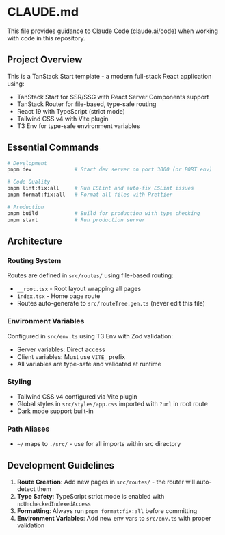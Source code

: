 # CLAUDE.md

This file provides guidance to Claude Code (claude.ai/code) when working with code in this repository.

## Project Overview

This is a TanStack Start template - a modern full-stack React application using:
- TanStack Start for SSR/SSG with React Server Components support
- TanStack Router for file-based, type-safe routing
- React 19 with TypeScript (strict mode)
- Tailwind CSS v4 with Vite plugin
- T3 Env for type-safe environment variables

## Essential Commands

```bash
# Development
pnpm dev              # Start dev server on port 3000 (or PORT env)

# Code Quality
pnpm lint:fix:all     # Run ESLint and auto-fix ESLint issues
pnpm format:fix:all   # Format all files with Prettier

# Production
pnpm build            # Build for production with type checking
pnpm start            # Run production server
```

## Architecture

### Routing System
Routes are defined in `src/routes/` using file-based routing:
- `__root.tsx` - Root layout wrapping all pages
- `index.tsx` - Home page route
- Routes auto-generate to `src/routeTree.gen.ts` (never edit this file)

### Environment Variables
Configured in `src/env.ts` using T3 Env with Zod validation:
- Server variables: Direct access
- Client variables: Must use `VITE_` prefix
- All variables are type-safe and validated at runtime

### Styling
- Tailwind CSS v4 configured via Vite plugin
- Global styles in `src/styles/app.css` imported with `?url` in root route
- Dark mode support built-in

### Path Aliases
- `~/` maps to `./src/` - use for all imports within src directory

## Development Guidelines

1. **Route Creation**: Add new pages in `src/routes/` - the router will auto-detect them
2. **Type Safety**: TypeScript strict mode is enabled with `noUncheckedIndexedAccess`
3. **Formatting**: Always run `pnpm format:fix:all` before committing
4. **Environment Variables**: Add new env vars to `src/env.ts` with proper validation
